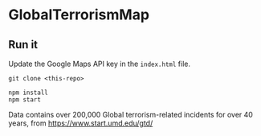 # GlobalTerrorismMap
## Run it

Update the Google Maps API key in the `index.html` file. 

```
git clone <this-repo> 

npm install
npm start
```


Data contains over 200,000 Global terrorism-related incidents for over 40 years, from https://www.start.umd.edu/gtd/

